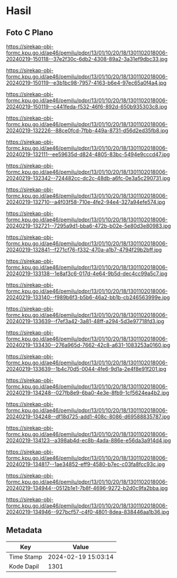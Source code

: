 # Hasil

## Foto C Plano

https://sirekap-obj-formc.kpu.go.id/ae46/pemilu/pdpr/13/01/10/20/18/1301102018006-20240219-150118--37e2f30c-6db2-4308-89a2-3a31ef9dbc33.jpg

https://sirekap-obj-formc.kpu.go.id/ae46/pemilu/pdpr/13/01/10/20/18/1301102018006-20240219-150119--e3b1bc98-7957-4163-b6e4-97ec65a0f4a4.jpg

https://sirekap-obj-formc.kpu.go.id/ae46/pemilu/pdpr/13/01/10/20/18/1301102018006-20240219-150119--c441feda-f532-46f6-892d-650b935303c8.jpg

https://sirekap-obj-formc.kpu.go.id/ae46/pemilu/pdpr/13/01/10/20/18/1301102018006-20240219-132226--88ce0fcd-7fbb-449a-8731-d56d2ed35fb8.jpg

https://sirekap-obj-formc.kpu.go.id/ae46/pemilu/pdpr/13/01/10/20/18/1301102018006-20240219-132111--ee59635d-d824-4805-83bc-5494e9cccd47.jpg

https://sirekap-obj-formc.kpu.go.id/ae46/pemilu/pdpr/13/01/10/20/18/1301102018006-20240219-132342--724482cc-dc2c-48db-a6fc-0e3a5c290731.jpg

https://sirekap-obj-formc.kpu.go.id/ae46/pemilu/pdpr/13/01/10/20/18/1301102018006-20240219-132710--a4f03f58-710e-4fe2-94e4-327a94efe574.jpg

https://sirekap-obj-formc.kpu.go.id/ae46/pemilu/pdpr/13/01/10/20/18/1301102018006-20240219-132721--7295a9d1-bba6-472b-b02e-5e80d3e80983.jpg

https://sirekap-obj-formc.kpu.go.id/ae46/pemilu/pdpr/13/01/10/20/18/1301102018006-20240219-132841--f271cf76-f332-470a-a1b7-4794f29b2bff.jpg

https://sirekap-obj-formc.kpu.go.id/ae46/pemilu/pdpr/13/01/10/20/18/1301102018006-20240219-133138--1e8af3c6-017d-4e64-9b5d-dec4cc99a5c7.jpg

https://sirekap-obj-formc.kpu.go.id/ae46/pemilu/pdpr/13/01/10/20/18/1301102018006-20240219-133140--f989b6f3-b5b6-46a2-bb1b-cb246563999e.jpg

https://sirekap-obj-formc.kpu.go.id/ae46/pemilu/pdpr/13/01/10/20/18/1301102018006-20240219-133639--f7ef3a42-3a81-48ff-a294-5d3e97718fd3.jpg

https://sirekap-obj-formc.kpu.go.id/ae46/pemilu/pdpr/13/01/10/20/18/1301102018006-20240219-133430--276a965d-7662-42c8-a631-1083253a0160.jpg

https://sirekap-obj-formc.kpu.go.id/ae46/pemilu/pdpr/13/01/10/20/18/1301102018006-20240219-133639--1b4c70d5-0044-4fe6-9d1a-2e4f8e91f201.jpg

https://sirekap-obj-formc.kpu.go.id/ae46/pemilu/pdpr/13/01/10/20/18/1301102018006-20240219-134248--027fb8e9-6ba0-4e3e-8fb9-1cf5624ea4b2.jpg

https://sirekap-obj-formc.kpu.go.id/ae46/pemilu/pdpr/13/01/10/20/18/1301102018006-20240219-134248--df18d725-add1-408c-8086-d69588835787.jpg

https://sirekap-obj-formc.kpu.go.id/ae46/pemilu/pdpr/13/01/10/20/18/1301102018006-20240219-134123--a398ab4d-ec8b-4ada-886e-e56da3a914d4.jpg

https://sirekap-obj-formc.kpu.go.id/ae46/pemilu/pdpr/13/01/10/20/18/1301102018006-20240219-134817--1ae34852-eff9-4580-b7ec-c03fa8fcc93c.jpg

https://sirekap-obj-formc.kpu.go.id/ae46/pemilu/pdpr/13/01/10/20/18/1301102018006-20240219-134944--0512b1e1-7b8f-4696-9272-b2d0c9fa2bba.jpg

https://sirekap-obj-formc.kpu.go.id/ae46/pemilu/pdpr/13/01/10/20/18/1301102018006-20240219-134946--927bcf57-c4f0-4801-8dea-838446aa1b36.jpg


## Metadata

| Key        | Value               |
| ---------- | ------------------- |
| Time Stamp | 2024-02-19 15:03:14 |
| Kode Dapil | 1301                |



